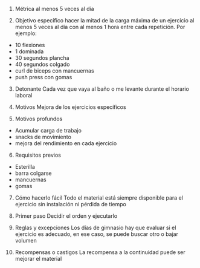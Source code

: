 
1. Métrica
al menos 5 veces al día

2. Objetivo específico
hacer la mitad de la carga máxima de un ejercicio al menos 5 veces al día con al menos 1 hora entre cada repetición. Por ejemplo:
- 10 flexiones
- 1 dominada
- 30 segundos plancha
- 40 segundos colgado
- curl de biceps con mancuernas
- push press con gomas

3. Detonante
Cada vez que vaya al baño o me levante durante el horario laboral

4. Motivos
Mejora de los ejercicios específicos

5. Motivos profundos
- Acumular carga de trabajo
- snacks de movimiento
- mejora del rendimiento en cada ejercicio

6. Requisitos previos
- Esterilla
- barra colgarse
- mancuernas
- gomas

7. Cómo hacerlo fácil
Todo el material está siempre disponible para el ejercicio sin instalación ni pérdida de tiempo

8. Primer paso
Decidir el orden y ejecutarlo

9. Reglas y excepciones
Los días de gimnasio hay que evaluar si el ejercicio es adecuado, en ese caso, se puede buscar otro o bajar volumen

10. Recompensas o castigos
La recompensa a la continuidad puede ser mejorar el material


